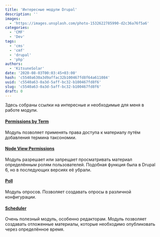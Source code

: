 ```yaml
---
title: 'Интересные модули Drupal'
description: ''
images:
  - 'https://images.unsplash.com/photo-1532622785990-d2c36a76f5a6'
categories:
  - 'CMF'
  - 'Dev'
tags:
  - 'cms'
  - 'cmf'
  - 'drupal'
  - 'php'
authors:
  - 'KitsuneSolar'
date: '2020-08-03T00:03:45+03:00'
hash: 'c5540a630a3d9affac32b100467fd8f64a611084'
uuid: 'c5540a63-0a3d-5aff-bc32-b100467fd8f6'
slug: 'c5540a63-0a3d-5aff-bc32-b100467fd8f6'
draft: 0
---
```


Здесь собраны ссылки на интересные и необходимые для меня в работе модули.

<!--more-->

#### [Permissions by Term](https://www.drupal.org/project/permissions_by_term)

Модуль позволяет применять права доступа к материалу путём добавления термина таксономии.

#### [Node View Permissions](https://www.drupal.org/project/node_view_permissions)

Модуль разрешает или запрещает просматривать материал определённым ролям пользователей. Подобная функция была в Drupal 6, но в последующих версиях её убрали.

#### [Poll](https://www.drupal.org/project/poll)

Модуль опросов. Позволяет создавать опросы в различной конфигурации.

#### [Scheduler](https://www.drupal.org/project/scheduler)

Очень полезный модуль, особенно редакторам. Модуль позволяет создавать отложенные материалы, которые необходимо опубликовать через определённое время.